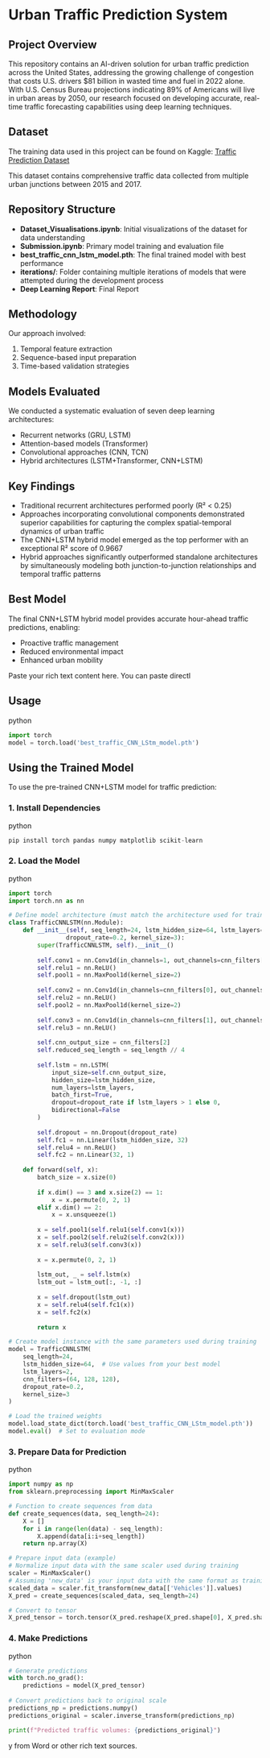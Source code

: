 # Urban Traffic Prediction System

## Project Overview
This repository contains an AI-driven solution for urban traffic prediction across the United States, addressing the growing challenge of congestion that costs U.S. drivers $81 billion in wasted time and fuel in 2022 alone. With U.S. Census Bureau projections indicating 89% of Americans will live in urban areas by 2050, our research focused on developing accurate, real-time traffic forecasting capabilities using deep learning techniques.

## Dataset
The training data used in this project can be found on Kaggle:
[Traffic Prediction Dataset](https://www.kaggle.com/datasets/fedesoriano/traffic-prediction-dataset)

This dataset contains comprehensive traffic data collected from multiple urban junctions between 2015 and 2017.

## Repository Structure
- **Dataset_Visualisations.ipynb**: Initial visualizations of the dataset for data understanding
- **Submission.ipynb**: Primary model training and evaluation file
- **best_traffic_cnn_lstm_model.pth**: The final trained model with best performance
- **iterations/**: Folder containing multiple iterations of models that were attempted during the development process
- **Deep Learning Report**: Final Report

## Methodology
Our approach involved:
1. Temporal feature extraction
2. Sequence-based input preparation
3. Time-based validation strategies

## Models Evaluated
We conducted a systematic evaluation of seven deep learning architectures:
- Recurrent networks (GRU, LSTM)
- Attention-based models (Transformer)
- Convolutional approaches (CNN, TCN)
- Hybrid architectures (LSTM+Transformer, CNN+LSTM)

## Key Findings
- Traditional recurrent architectures performed poorly (R² < 0.25)
- Approaches incorporating convolutional components demonstrated superior capabilities for capturing the complex spatial-temporal dynamics of urban traffic
- The CNN+LSTM hybrid model emerged as the top performer with an exceptional R² score of 0.9667
- Hybrid approaches significantly outperformed standalone architectures by simultaneously modeling both junction-to-junction relationships and temporal traffic patterns

## Best Model
The final CNN+LSTM hybrid model provides accurate hour-ahead traffic predictions, enabling:
- Proactive traffic management
- Reduced environmental impact
- Enhanced urban mobility

Paste your rich text content here. You can paste directl

## Usage

python

```python
import torch
model = torch.load('best_traffic_CNN_LStm_model.pth')
```

## Using the Trained Model

To use the pre-trained CNN+LSTM model for traffic prediction:

### 1\. Install Dependencies

python

```python
pip install torch pandas numpy matplotlib scikit-learn
```

### 2\. Load the Model

python

```python
import torch
import torch.nn as nn

# Define model architecture (must match the architecture used for training)
class TrafficCNNLSTM(nn.Module):
    def __init__(self, seq_length=24, lstm_hidden_size=64, lstm_layers=2, cnn_filters=(64, 128, 128), 
                dropout_rate=0.2, kernel_size=3):
        super(TrafficCNNLSTM, self).__init__()
        
        self.conv1 = nn.Conv1d(in_channels=1, out_channels=cnn_filters[0], kernel_size=kernel_size, padding=1)
        self.relu1 = nn.ReLU()
        self.pool1 = nn.MaxPool1d(kernel_size=2)
        
        self.conv2 = nn.Conv1d(in_channels=cnn_filters[0], out_channels=cnn_filters[1], kernel_size=kernel_size, padding=1)
        self.relu2 = nn.ReLU()
        self.pool2 = nn.MaxPool1d(kernel_size=2)
        
        self.conv3 = nn.Conv1d(in_channels=cnn_filters[1], out_channels=cnn_filters[2], kernel_size=kernel_size, padding=1)
        self.relu3 = nn.ReLU()
        
        self.cnn_output_size = cnn_filters[2]
        self.reduced_seq_length = seq_length // 4
        
        self.lstm = nn.LSTM(
            input_size=self.cnn_output_size,
            hidden_size=lstm_hidden_size,
            num_layers=lstm_layers,
            batch_first=True,
            dropout=dropout_rate if lstm_layers > 1 else 0,
            bidirectional=False
        )
        
        self.dropout = nn.Dropout(dropout_rate)
        self.fc1 = nn.Linear(lstm_hidden_size, 32)
        self.relu4 = nn.ReLU()
        self.fc2 = nn.Linear(32, 1)
    
    def forward(self, x):
        batch_size = x.size(0)
        
        if x.dim() == 3 and x.size(2) == 1:
            x = x.permute(0, 2, 1)
        elif x.dim() == 2:
            x = x.unsqueeze(1)
        
        x = self.pool1(self.relu1(self.conv1(x)))
        x = self.pool2(self.relu2(self.conv2(x)))
        x = self.relu3(self.conv3(x))
        
        x = x.permute(0, 2, 1)
        
        lstm_out, _ = self.lstm(x)
        lstm_out = lstm_out[:, -1, :]
        
        x = self.dropout(lstm_out)
        x = self.relu4(self.fc1(x))
        x = self.fc2(x)
        
        return x

# Create model instance with the same parameters used during training
model = TrafficCNNLSTM(
    seq_length=24,
    lstm_hidden_size=64,  # Use values from your best model
    lstm_layers=2,
    cnn_filters=(64, 128, 128),
    dropout_rate=0.2,
    kernel_size=3
)

# Load the trained weights
model.load_state_dict(torch.load('best_traffic_CNN_LStm_model.pth'))
model.eval()  # Set to evaluation mode
```

### 3\. Prepare Data for Prediction

python

```python
import numpy as np
from sklearn.preprocessing import MinMaxScaler

# Function to create sequences from data
def create_sequences(data, seq_length=24):
    X = []
    for i in range(len(data) - seq_length):
        X.append(data[i:i+seq_length])
    return np.array(X)

# Prepare input data (example)
# Normalize input data with the same scaler used during training
scaler = MinMaxScaler()
# Assuming 'new_data' is your input data with the same format as training data
scaled_data = scaler.fit_transform(new_data[['Vehicles']].values)
X_pred = create_sequences(scaled_data, seq_length=24)

# Convert to tensor
X_pred_tensor = torch.tensor(X_pred.reshape(X_pred.shape[0], X_pred.shape[1], 1), dtype=torch.float32)
```

### 4\. Make Predictions

python

```python
# Generate predictions
with torch.no_grad():
    predictions = model(X_pred_tensor)
    
# Convert predictions back to original scale
predictions_np = predictions.numpy()
predictions_original = scaler.inverse_transform(predictions_np)

print(f"Predicted traffic volumes: {predictions_original}")
```

y from Word or other rich text sources.
